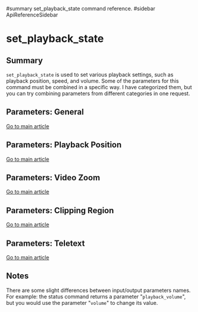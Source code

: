 ﻿#summary set\_playback\_state command reference.
#sidebar ApiReferenceSidebar

# set\_playback\_state #
## Summary ##

`set_playback_state` is used to set various playback settings, such as playback position, speed, and volume. Some of the parameters for this command must be combined in a specific way. I have categorized them, but you can try combining parameters from different categories in one request.

## Parameters: General ##

[Go to main article](SetPlaybackStateGeneral.md)

## Parameters: Playback Position ##

[Go to main article](SetPlaybackStatePlaybackPosition.md)

## Parameters: Video Zoom ##

[Go to main article](SetPlaybackStateVideoZoom.md)

## Parameters: Clipping Region ##

[Go to main article](SetPlaybackStateClippingRegion.md)

## Parameters: Teletext ##

[Go to main article](SetPlaybackStateTeletext.md)

## Notes ##

There are some slight differences between input/output parameters names. For example: the status command returns a parameter "`playback_volume`", but you would use the parameter "`volume`" to change its value.